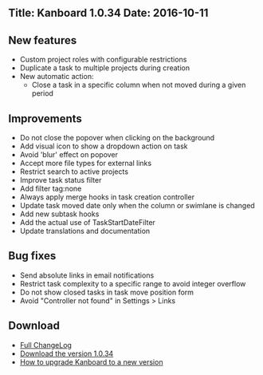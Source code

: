 Title: Kanboard 1.0.34
Date: 2016-10-11
---

New features
------------

* Custom project roles with configurable restrictions
* Duplicate a task to multiple projects during creation
* New automatic action:
    - Close a task in a specific column when not moved during a given period

Improvements
------------

* Do not close the popover when clicking on the background
* Add visual icon to show a dropdown action on task
* Avoid 'blur' effect on popover
* Accept more file types for external links
* Restrict search to active projects
* Improve task status filter
* Add filter tag:none
* Always apply merge hooks in task creation controller
* Update task moved date only when the column or swimlane is changed
* Add new subtask hooks
* Add the actual use of TaskStartDateFilter
* Update translations and documentation

Bug fixes
---------

* Send absolute links in email notifications
* Restrict task complexity to a specific range to avoid integer overflow
* Do not show closed tasks in task move position form
* Avoid "Controller not found" in Settings > Links

Download
--------

- [Full ChangeLog](https://github.com/kanboard/kanboard/blob/master/ChangeLog)
- [Download the version 1.0.34](https://github.com/kanboard/kanboard/releases/download/v1.0.34/kanboard-1.0.34.zip)
- [How to upgrade Kanboard to a new version](https://kanboard.net/documentation/update)
